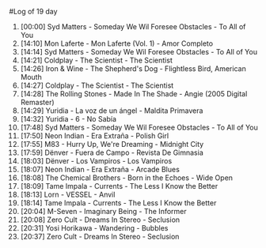 #Log of 19 day

1. [00:00] Syd Matters - Someday We Wil Foresee Obstacles - To All of You
1. [14:10] Mon Laferte - Mon Laferte (Vol. 1) - Amor Completo
1. [14:14] Syd Matters - Someday We Wil Foresee Obstacles - To All of You
1. [14:21] Coldplay - The Scientist - The Scientist
1. [14:26] Iron & Wine - The Shepherd's Dog - Flightless Bird, American Mouth
1. [14:27] Coldplay - The Scientist - The Scientist
1. [14:28] The Rolling Stones - Made In The Shade - Angie (2005 Digital Remaster)
1. [14:29] Yuridia - La voz de un ángel - Maldita Primavera
1. [14:32] Yuridia - 6 - No Sabía
1. [17:48] Syd Matters - Someday We Wil Foresee Obstacles - To All of You
1. [17:50] Neon Indian - Era Extraña - Polish Girl
1. [17:55] M83 - Hurry Up, We're Dreaming - Midnight City
1. [17:59] Dënver - Fuera de Campo - Revista De Gimnasia
1. [18:03] Dënver - Los Vampiros - Los Vampiros
1. [18:07] Neon Indian - Era Extraña - Arcade Blues
1. [18:08] The Chemical Brothers - Born in the Echoes - Wide Open
1. [18:09] Tame Impala - Currents - The Less I Know the Better
1. [18:13] Lorn - VESSEL - Anvil
1. [18:14] Tame Impala - Currents - The Less I Know the Better
1. [20:04] M-Seven - Imaginary Being - The Informer
1. [20:08] Zero Cult - Dreams In Stereo - Seclusion
1. [20:31] Yosi Horikawa - Wandering - Bubbles
1. [20:37] Zero Cult - Dreams In Stereo - Seclusion
